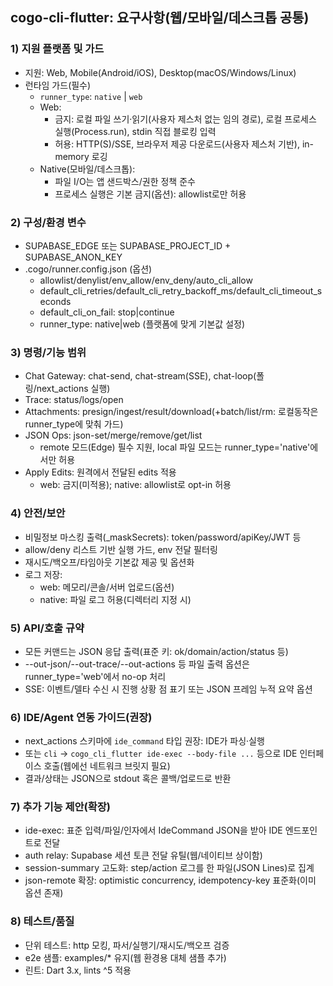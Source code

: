 ## cogo-cli-flutter: 요구사항(웹/모바일/데스크톱 공통)

### 1) 지원 플랫폼 및 가드
- 지원: Web, Mobile(Android/iOS), Desktop(macOS/Windows/Linux)
- 런타임 가드(필수)
  - `runner_type`: `native` | `web`
  - Web:
    - 금지: 로컬 파일 쓰기·읽기(사용자 제스처 없는 임의 경로), 로컬 프로세스 실행(Process.run), stdin 직접 블로킹 입력
    - 허용: HTTP(S)/SSE, 브라우저 제공 다운로드(사용자 제스처 기반), in-memory 로깅
  - Native(모바일/데스크톱):
    - 파일 I/O는 앱 샌드박스/권한 정책 준수
    - 프로세스 실행은 기본 금지(옵션): allowlist로만 허용

### 2) 구성/환경 변수
- SUPABASE_EDGE 또는 SUPABASE_PROJECT_ID + SUPABASE_ANON_KEY
- .cogo/runner.config.json (옵션)
  - allowlist/denylist/env_allow/env_deny/auto_cli_allow
  - default_cli_retries/default_cli_retry_backoff_ms/default_cli_timeout_seconds
  - default_cli_on_fail: stop|continue
  - runner_type: native|web (플랫폼에 맞게 기본값 설정)

### 3) 명령/기능 범위
- Chat Gateway: chat-send, chat-stream(SSE), chat-loop(폴링/next_actions 실행)
- Trace: status/logs/open
- Attachments: presign/ingest/result/download(+batch/list/rm: 로컬동작은 runner_type에 맞춰 가드)
- JSON Ops: json-set/merge/remove/get/list
  - remote 모드(Edge) 필수 지원, local 파일 모드는 runner_type='native'에서만 허용
- Apply Edits: 원격에서 전달된 edits 적용
  - web: 금지(미적용); native: allowlist로 opt-in 허용

### 4) 안전/보안
- 비밀정보 마스킹 출력(_maskSecrets): token/password/apiKey/JWT 등
- allow/deny 리스트 기반 실행 가드, env 전달 필터링
- 재시도/백오프/타임아웃 기본값 제공 및 옵션화
- 로그 저장:
  - web: 메모리/콘솔/서버 업로드(옵션)
  - native: 파일 로그 허용(디렉터리 지정 시)

### 5) API/호출 규약
- 모든 커맨드는 JSON 응답 출력(표준 키: ok/domain/action/status 등)
- --out-json/--out-trace/--out-actions 등 파일 출력 옵션은 runner_type='web'에서 no-op 처리
- SSE: 이벤트/델타 수신 시 진행 상황 점 표기 또는 JSON 프레임 누적 요약 옵션

### 6) IDE/Agent 연동 가이드(권장)
- next_actions 스키마에 `ide_command` 타입 권장: IDE가 파싱·실행
- 또는 `cli` → `cogo_cli_flutter ide-exec --body-file ...` 등으로 IDE 인터페이스 호출(웹에선 네트워크 브릿지 필요)
- 결과/상태는 JSON으로 stdout 혹은 콜백/업로드로 반환

### 7) 추가 기능 제안(확장)
- ide-exec: 표준 입력/파일/인자에서 IdeCommand JSON을 받아 IDE 엔드포인트로 전달
- auth relay: Supabase 세션 토큰 전달 유틸(웹/네이티브 상이함)
- session-summary 고도화: step/action 로그를 한 파일(JSON Lines)로 집계
- json-remote 확장: optimistic concurrency, idempotency-key 표준화(이미 옵션 존재)

### 8) 테스트/품질
- 단위 테스트: http 모킹, 파서/실행기/재시도/백오프 검증
- e2e 샘플: examples/* 유지(웹 환경용 대체 샘플 추가)
- 린트: Dart 3.x, lints ^5 적용



